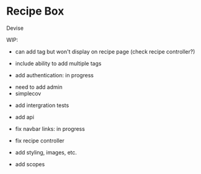 # Recipe Box

Devise

WIP:

* can add tag but won't display on recipe page (check recipe controller?)

* include ability to add multiple tags

* add authentication: in progress
- need to add admin
- simplecov

* add intergration tests

* add api

* fix navbar links: in progress

* fix recipe controller

* add styling, images, etc.

* add scopes